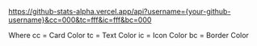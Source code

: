 https://github-stats-alpha.vercel.app/api?username={your-github-username}&cc=000&tc=fff&ic=fff&bc=000

Where cc = Card Color
      tc = Text Color
      ic = Icon Color
      bc = Border Color
